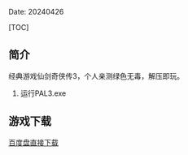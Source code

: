 Date: 20240426


[TOC]


## 简介
经典游戏仙剑奇侠传3，个人亲测绿色无毒，解压即玩。

1. 运行PAL3.exe



## 游戏下载

<a class="btn btn-primary" target="_blank"
    href="https://pan.baidu.com/s/13t86YbHJYoWYfzXMrwWUuQ?pwd=v65p"><span
        class="glyphicon glyphicon-download-alt" aria-hidden="true"></span>
    百度盘直接下载
</a>
